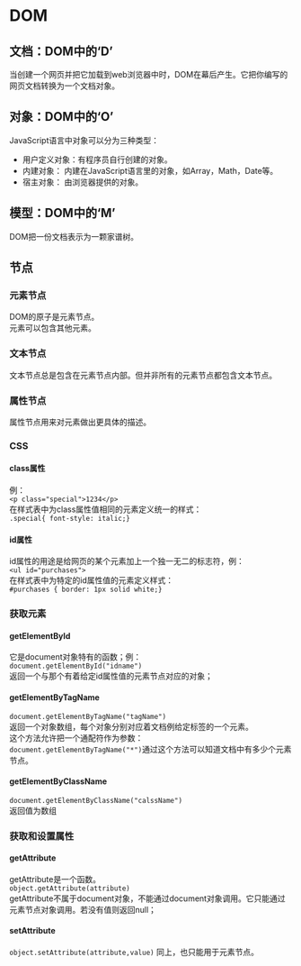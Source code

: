 # DOM
## 文档：DOM中的‘D’
当创建一个网页并把它加载到web浏览器中时，DOM在幕后产生。它把你编写的网页文档转换为一个文档对象。

## 对象：DOM中的‘O’
JavaScript语言中对象可以分为三种类型： 
* 用户定义对象：有程序员自行创建的对象。
* 内建对象： 内建在JavaScript语言里的对象，如Array，Math，Date等。
* 宿主对象： 由浏览器提供的对象。

## 模型：DOM中的‘M’
DOM把一份文档表示为一颗家谱树。

## 节点
### 元素节点
DOM的原子是元素节点。  
元素可以包含其他元素。
### 文本节点
文本节点总是包含在元素节点内部。但并非所有的元素节点都包含文本节点。

### 属性节点
属性节点用来对元素做出更具体的描述。

### CSS
#### class属性
例：  
`<p class="special">1234</p>`  
在样式表中为class属性值相同的元素定义统一的样式：  
`.special{ font-style: italic;}`
#### id属性
id属性的用途是给网页的某个元素加上一个独一无二的标志符，例：  
`<ul id="purchases">`  
在样式表中为特定的id属性值的元素定义样式：  
`#purchases { border: 1px solid white;}`

### 获取元素
#### getElementById
它是document对象特有的函数；例：  
`document.getElementById("idname")`  
返回一个与那个有着给定id属性值的元素节点对应的对象；
#### getElementByTagName
`document.getElementByTagName("tagName")`  
返回一个对象数组，每个对象分别对应着文档例给定标签的一个元素。  
这个方法允许把一个通配符作为参数：  
`document.getElementByTagName("*")`通过这个方法可以知道文档中有多少个元素节点。

#### getElementByClassName
`document.getElementByClassName("calssName")`  
返回值为数组

### 获取和设置属性
#### getAttribute
getAttribute是一个函数。  
`object.getAttribute(attribute)`  
getAttribute不属于document对象，不能通过document对象调用。它只能通过元素节点对象调用。若没有值则返回null；

#### setAttribute
`object.setAttribute(attribute,value)`  同上，也只能用于元素节点。